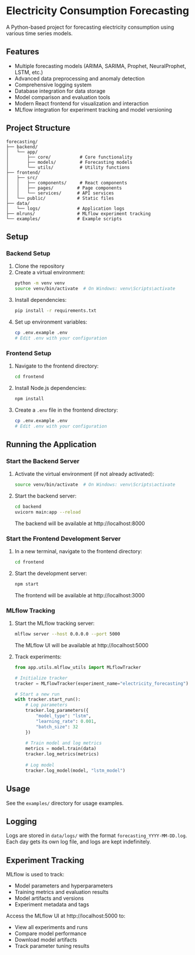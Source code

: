 # Electricity Consumption Forecasting

A Python-based project for forecasting electricity consumption using various time series models.

## Features

- Multiple forecasting models (ARIMA, SARIMA, Prophet, NeuralProphet, LSTM, etc.)
- Advanced data preprocessing and anomaly detection
- Comprehensive logging system
- Database integration for data storage
- Model comparison and evaluation tools
- Modern React frontend for visualization and interaction
- MLflow integration for experiment tracking and model versioning

## Project Structure

```
forecasting/
├── backend/
│   └── app/
│       ├── core/           # Core functionality
│       ├── models/         # Forecasting models
│       └── utils/          # Utility functions
├── frontend/
│   ├── src/
│   │   ├── components/     # React components
│   │   ├── pages/         # Page components
│   │   └── services/      # API services
│   └── public/            # Static files
├── data/
│   └── logs/              # Application logs
├── mlruns/                # MLflow experiment tracking
└── examples/              # Example scripts
```

## Setup

### Backend Setup

1. Clone the repository
2. Create a virtual environment:
   ```bash
   python -m venv venv
   source venv/bin/activate  # On Windows: venv\Scripts\activate
   ```
3. Install dependencies:
   ```bash
   pip install -r requirements.txt
   ```
4. Set up environment variables:
   ```bash
   cp .env.example .env
   # Edit .env with your configuration
   ```

### Frontend Setup

1. Navigate to the frontend directory:
   ```bash
   cd frontend
   ```
2. Install Node.js dependencies:
   ```bash
   npm install
   ```
3. Create a `.env` file in the frontend directory:
   ```bash
   cp .env.example .env
   # Edit .env with your configuration
   ```

## Running the Application

### Start the Backend Server

1. Activate the virtual environment (if not already activated):
   ```bash
   source venv/bin/activate  # On Windows: venv\Scripts\activate
   ```
2. Start the backend server:
   ```bash
   cd backend
   uvicorn main:app --reload
   ```
   The backend will be available at http://localhost:8000

### Start the Frontend Development Server

1. In a new terminal, navigate to the frontend directory:
   ```bash
   cd frontend
   ```
2. Start the development server:
   ```bash
   npm start
   ```
   The frontend will be available at http://localhost:3000

### MLflow Tracking

1. Start the MLflow tracking server:
   ```bash
   mlflow server --host 0.0.0.0 --port 5000
   ```
   The MLflow UI will be available at http://localhost:5000

2. Track experiments:
   ```python
   from app.utils.mlflow_utils import MLflowTracker
   
   # Initialize tracker
   tracker = MLflowTracker(experiment_name="electricity_forecasting")
   
   # Start a new run
   with tracker.start_run():
       # Log parameters
       tracker.log_parameters({
           "model_type": "lstm",
           "learning_rate": 0.001,
           "batch_size": 32
       })
       
       # Train model and log metrics
       metrics = model.train(data)
       tracker.log_metrics(metrics)
       
       # Log model
       tracker.log_model(model, "lstm_model")
   ```

## Usage

See the `examples/` directory for usage examples.

## Logging

Logs are stored in `data/logs/` with the format `forecasting_YYYY-MM-DD.log`. Each day gets its own log file, and logs are kept indefinitely.

## Experiment Tracking

MLflow is used to track:
- Model parameters and hyperparameters
- Training metrics and evaluation results
- Model artifacts and versions
- Experiment metadata and tags

Access the MLflow UI at http://localhost:5000 to:
- View all experiments and runs
- Compare model performance
- Download model artifacts
- Track parameter tuning results 